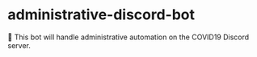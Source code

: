 # administrative-discord-bot
🤖 This bot will handle administrative automation on the COVID19 Discord server.
